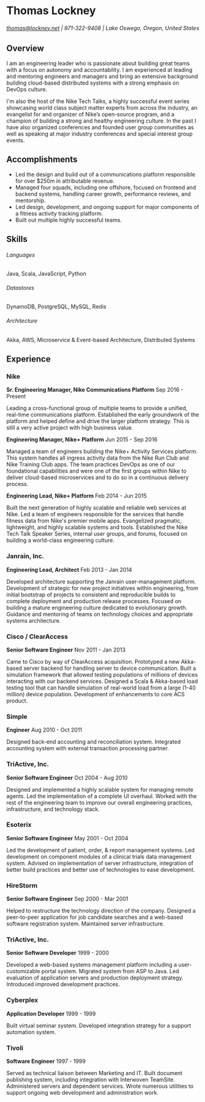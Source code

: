 # Thomas Lockney

###### thomas@lockney.net | 971-322-9408 | Lake Oswego, Oregon, United States

Overview
--------
I am an engineering leader who is passionate about building great teams with a focus on autonomy and accountability. I am experienced at leading and mentoring engineers and managers and bring an extensive background building cloud-based distributed systems with a strong emphasis on DevOps culture.

I'm also the host of the Nike Tech Talks, a highly successful event series showcasing world class subject matter experts from across the industry, an evangelist for and organizer of Nike’s open-source program, and a champion of building a strong and healthy engineering culture. In the past I have also organized conferences and founded user group communities as well as speaking at major industry conferences and special interest group events. 

Accomplishments
---------------

* Led the design and build out of a communications platform responsible for over $250m in attributable revenue.
* Managed four squads, including one offshore, focused on frontend and backend systems, handling career growth, performance reviews, and mentorship.
* Led design, development, and ongoing support for major components of a fitness activity tracking platform.
* Built out multiple highly successful teams. 

Skills
------

###### Languages

Java, Scala, JavaScript, Python


###### Datastores

DynamoDB, PostgreSQL, MySQL, Redis

###### Architecture

Akka, AWS, Microservice & Event-based Architecture, Distributed Systems


Experience
---------

### Nike

**Sr. Engineering Manager, Nike Communications Platform** Sep 2016 - Present

Leading a cross-functional group of multiple teams to provide a unified, real-time communications platform. Established the early groundwork of the platform and helped define and drive the larger platform strategy. This is still a very active project with high business value.

**Engineering Manager, Nike+ Platform** Jun 2015 - Sep 2016

Managed a team of engineers building the Nike+ Activity Services platform. This system handles all ingress activity data from the Nike Run Club and Nike Training Club apps. The team practices DevOps as one of our foundational capabilities and were one of the first groups within Nike to deliver cloud-based microservices and to do so in a continuous delivery process. 

**Engineering Lead, Nike+ Platform** Feb 2014 - Jun 2015

Built the next generation of highly scalable and reliable web services at Nike. Led a team of engineers responsible for the services that handle fitness data from Nike's premier mobile apps. Evangelized pragmatic, lightweight, and highly scalable systems and tools. Established the Nike Tech Talk Speaker Series, internal user groups, and forums, focused on building a world-class engineering culture. 

### Janrain, Inc.

**Engineering Lead, Architect** Feb 2013 - Jan 2014

Developed architecture supporting the Janrain user-management platform. Development of strategic for new project initiatives within engineering, from initial bootstrap of projects to consistent and reproducible builds to complete deployment and production release processes. Focused on building a mature engineering culture dedicated to evolutionary growth. Guidance and mentoring of teams on technology choices and appropriate systems architecture. 

### Cisco / ClearAccess

**Senior Software Engineer** Nov 2011 - Jan 2013

Came to Cisco by way of ClearAccess acquisition. Prototyped a new Akka-based server backend for handling server to device communication. Built a simulation framework that allowed testing populations of millions of devices interacting with our backend services. Designed a Scala & Akka-based load testing tool that can handle simulation of real-world load from a large (1-40 million) device population. Development of enhancements to core ACS product. 

### Simple

**Engineer** Aug 2010 - Oct 2011

Designed back-end accounting and reconciliation system. Integrated accounting system with external transaction processing partner. 

### TriActive, Inc.

**Senior Software Engineer** Oct 2004 - Aug 2010

Designed and implemented a highly scalable system for managing remote agents. Led the implementation of a complete UI overhaul. Worked with the rest of the engineering team to improve our overall engineering practices, infrastructure, and technology stack. 

### Esoterix

**Senior Software Engineer** May 2001 - Oct 2004

Led the development of patient, order, & report management systems. Led development on component modules of a clinical trials data management system. Advised on implementation of server infrastructure, integration of better build practices and better use of technologies to ease development. 

### HireStorm

**Senior Software Engineer** Sep 2000 - Mar 2001

Helped to restructure the technology direction of the company. Designed a peer-to-peer application for job candidate searches and a web-based software registration system. Maintained server infrastructure. 

### TriActive, Inc.

**Senior Software Developer** 1999 - 2000

Developed a web-based systems management platform including a user-customizable portal system. Migrated system from ASP to Java. Led evaluation of application servers and production deployment strategy. Introduced improved development practices. 

### Cyberplex

**Application Developer** 1999 - 1999

Built virtual seminar system. Developed integration strategy for a support automation system. 

### Tivoli

**Software Engineer** 1997 - 1999

Served as technical liaison between Marketing and IT. Built document publishing system, including integration with Interwoven TeamSite. Administered servers and dependent services. Wrote numerous utilities to support ongoing web development and administration work.






